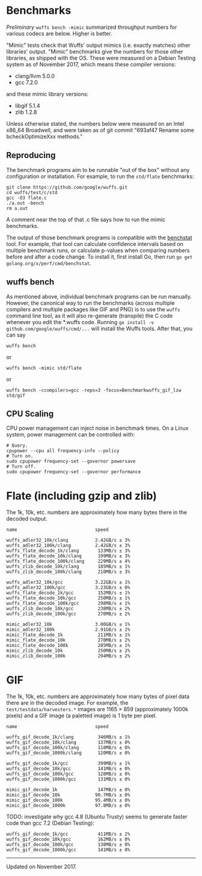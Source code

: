 # Benchmarks

*Preliminary* `wuffs bench -mimic` summarized throughput numbers for various
codecs are below. Higher is better.

"Mimic" tests check that Wuffs' output mimics (i.e. exactly matches) other
libraries' output. "Mimic" benchmarks give the numbers for those other
libraries, as shipped with the OS. These were measured on a Debian Testing
system as of November 2017, which means these compiler versions:

- clang/llvm 5.0.0
- gcc 7.2.0

and these mimic library versions:

- libgif 5.1.4
- zlib 1.2.8

Unless otherwise stated, the numbers below were measured on an Intel x86_64
Broadwell, and were taken as of git commit "693af47 Rename some
bcheckOptimizeXxx methods."


## Reproducing

The benchmark programs aim to be runnable "out of the box" without any
configuration or installation. For example, to run the `std/flate` benchmarks:

    git clone https://github.com/google/wuffs.git
    cd wuffs/test/c/std
    gcc -O3 flate.c
    ./a.out -bench
    rm a.out

A comment near the top of that .c file says how to run the mimic benchmarks.

The output of those benchmark programs is compatible with the
[benchstat](https://godoc.org/golang.org/x/perf/cmd/benchstat) tool. For
example, that tool can calculate confidence intervals based on multiple
benchmark runs, or calculate p-values when comparing numbers before and after a
code change. To install it, first install Go, then run `go get
golang.org/x/perf/cmd/benchstat`.


## wuffs bench

As mentioned above, individual benchmark programs can be run manually. However,
the canonical way to run the benchmarks (across multiple compilers and multiple
packages like GIF and PNG) is to use the `wuffs` command line tool, as it will
also re-generate (transpile) the C code whenever you edit the \*.wuffs code.
Running `go install -v github.com/google/wuffs/cmd/...` will install the Wuffs
tools. After that, you can say

    wuffs bench

or

    wuffs bench -mimic std/flate

or

    wuffs bench -ccompilers=gcc -reps=3 -focus=Benchmarkwuffs_gif_lzw std/gif


## CPU Scaling

CPU power management can inject noise in benchmark times. On a Linux system,
power management can be controlled with:

    # Query.
    cpupower --cpu all frequency-info --policy
    # Turn on.
    sudo cpupower frequency-set --governor powersave
    # Turn off.
    sudo cpupower frequency-set --governor performance


# Flate (including gzip and zlib)

The 1k, 10k, etc. numbers are approximately how many bytes there in the decoded
output.

    name                             speed

    wuffs_adler32_10k/clang          2.42GB/s ± 3%
    wuffs_adler32_100k/clang         2.42GB/s ± 3%
    wuffs_flate_decode_1k/clang       133MB/s ± 3%
    wuffs_flate_decode_10k/clang      199MB/s ± 3%
    wuffs_flate_decode_100k/clang     229MB/s ± 4%
    wuffs_zlib_decode_10k/clang       185MB/s ± 1%
    wuffs_zlib_decode_100k/clang      210MB/s ± 3%

    wuffs_adler32_10k/gcc            3.22GB/s ± 1%
    wuffs_adler32_100k/gcc           3.23GB/s ± 0%
    wuffs_flate_decode_1k/gcc         152MB/s ± 1%
    wuffs_flate_decode_10k/gcc        250MB/s ± 1%
    wuffs_flate_decode_100k/gcc       298MB/s ± 1%
    wuffs_zlib_decode_10k/gcc         238MB/s ± 2%
    wuffs_zlib_decode_100k/gcc        270MB/s ± 2%

    mimic_adler32_10k                3.00GB/s ± 1%
    mimic_adler32_100k               2.91GB/s ± 2%
    mimic_flate_decode_1k             211MB/s ± 1%
    mimic_flate_decode_10k            270MB/s ± 2%
    mimic_flate_decode_100k           285MB/s ± 1%
    mimic_zlib_decode_10k             250MB/s ± 2%
    mimic_zlib_decode_100k            294MB/s ± 2%


# GIF

The 1k, 10k, etc. numbers are approximately how many bytes of pixel data there
are in the decoded image. For example, the `test/testdata/harvesters.*` images
are 1165 × 859 (approximately 1000k pixels) and a GIF image (a paletted image)
is 1 byte per pixel.

    name                             speed

    wuffs_gif_decode_1k/clang         346MB/s ± 1%
    wuffs_gif_decode_10k/clang        137MB/s ± 0%
    wuffs_gif_decode_100k/clang       118MB/s ± 0%
    wuffs_gif_decode_1000k/clang      120MB/s ± 0%

    wuffs_gif_decode_1k/gcc           399MB/s ± 1%
    wuffs_gif_decode_10k/gcc          141MB/s ± 0%
    wuffs_gif_decode_100k/gcc         128MB/s ± 0%
    wuffs_gif_decode_1000k/gcc        131MB/s ± 0%

    mimic_gif_decode_1k               147MB/s ± 0%
    mimic_gif_decode_10k             90.7MB/s ± 0%
    mimic_gif_decode_100k            95.4MB/s ± 0%
    mimic_gif_decode_1000k           97.8MB/s ± 0%

TODO: investigate why gcc 4.8 (Ubuntu Trusty) seems to generate faster code
than gcc 7.2 (Debian Testing):

    wuffs_gif_decode_1k/gcc           411MB/s ± 2%
    wuffs_gif_decode_10k/gcc          162MB/s ± 0%
    wuffs_gif_decode_100k/gcc         138MB/s ± 0%
    wuffs_gif_decode_1000k/gcc        141MB/s ± 0%


---

Updated on November 2017.
